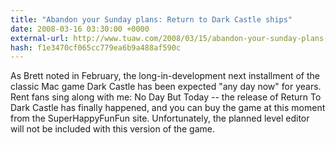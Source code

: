 ```yaml
---
title: "Abandon your Sunday plans: Return to Dark Castle ships"
date: 2008-03-16 03:30:00 +0000
external-url: http://www.tuaw.com/2008/03/15/abandon-your-sunday-plans-return-to-dark-castle-ships/
hash: f1e3470cf065cc779ea6b9a488af590c
---
```


As Brett noted in February, the long-in-development next installment of the classic Mac game Dark Castle has been expected "any day now" for years. Rent fans sing along with me: No Day But Today -- the release of Return To Dark Castle has finally happened, and you can buy the game at this moment from the SuperHappyFunFun site. Unfortunately, the planned level editor will not be included with this version of the game.
